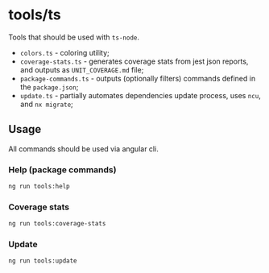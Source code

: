 # tools/ts

Tools that should be used with `ts-node`.

- `colors.ts` - coloring utility;
- `coverage-stats.ts` - generates coverage stats from jest json reports, and outputs as `UNIT_COVERAGE.md` file;
- `package-commands.ts` - outputs (optionally filters) commands defined in the `package.json`;
- `update.ts` - partially automates dependencies update process, uses `ncu`, and `nx migrate`;

## Usage

All commands should be used via angular cli.

### Help (package commands)

```bash
ng run tools:help
```

### Coverage stats

```bash
ng run tools:coverage-stats
```

### Update

```bash
ng run tools:update
```
